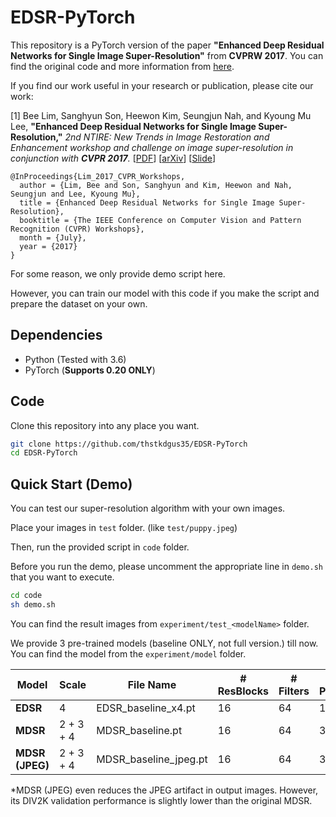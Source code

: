 # EDSR-PyTorch
This repository is a PyTorch version of the paper **"Enhanced Deep Residual Networks for Single Image Super-Resolution"** from **CVPRW 2017**.
You can find the original code and more information from [here](https://github.com/LimBee/NTIRE2017).

If you find our work useful in your research or publication, please cite our work:

[1] Bee Lim, Sanghyun Son, Heewon Kim, Seungjun Nah, and Kyoung Mu Lee, **"Enhanced Deep Residual Networks for Single Image Super-Resolution,"** <i>2nd NTIRE: New Trends in Image Restoration and Enhancement workshop and challenge on image super-resolution in conjunction with **CVPR 2017**. </i> [[PDF](http://openaccess.thecvf.com/content_cvpr_2017_workshops/w12/papers/Lim_Enhanced_Deep_Residual_CVPR_2017_paper.pdf)] [[arXiv](https://arxiv.org/abs/1707.02921)] [[Slide](http://cv.snu.ac.kr/research/EDSR/Presentation_v3(release).pptx)]
```
@InProceedings{Lim_2017_CVPR_Workshops,
  author = {Lim, Bee and Son, Sanghyun and Kim, Heewon and Nah, Seungjun and Lee, Kyoung Mu},
  title = {Enhanced Deep Residual Networks for Single Image Super-Resolution},
  booktitle = {The IEEE Conference on Computer Vision and Pattern Recognition (CVPR) Workshops},
  month = {July},
  year = {2017}
}
```
For some reason, we only provide demo script here.

However, you can train our model with this code if you make the script and prepare the dataset on your own.

## Dependencies
* Python (Tested with 3.6)
* PyTorch (**Supports 0.20 ONLY**)
## Code

Clone this repository into any place you want.
```bash
git clone https://github.com/thstkdgus35/EDSR-PyTorch
cd EDSR-PyTorch
```

## Quick Start (Demo)
You can test our super-resolution algorithm with your own images.

Place your images in ```test``` folder. (like ```test/puppy.jpeg```)

Then, run the provided script in ```code``` folder.

Before you run the demo, please uncomment the appropriate line in ```demo.sh``` that you want to execute.
```bash
cd code
sh demo.sh
```

You can find the result images from ```experiment/test_<modelName>``` folder.

We provide 3 pre-trained models (baseline ONLY, not full version.) till now. You can find the model from the ```experiment/model``` folder.

| Model | Scale | File Name | # ResBlocks | # Filters | # Parameters |
|  ---  |  ---  | ---       | ---         |---        |---           |
| **EDSR**| 4 | EDSR_baseline_x4.pt | 16 | 64 | 1.5M | 
| **MDSR**| 2 + 3 + 4 | MDSR_baseline.pt | 16 | 64 | 3.2M |
| **MDSR (JPEG)**| 2 + 3 + 4 | MDSR_baseline_jpeg.pt | 16 | 64 | 3.2M |

*MDSR (JPEG) even reduces the JPEG artifact in output images. However, its DIV2K validation performance is slightly lower than the original MDSR.